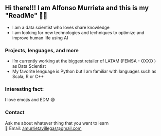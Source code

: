 ## Hi there!!! I am Alfonso Murrieta and this is my "ReadMe" ✌🏻

- I am a data scientist who loves share knowledge </br>
- I am looking for new technologies and techniques to optimize and improve human life using AI

### Projects, lenguages, and more

- I’m currently working at the biggest retailer of LATAM (FEMSA - OXXO ) as Data Scientist </br>
- My favorite lenguage is Python but I am familiar with languages such as Scala, R or C++

### Interesting fact:

I love emojis and EDM 😅

### Contact

Ask me about whatever thing that you want to learn </br>
📧 Email: amurrietavillegas@gmail.com

